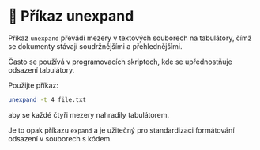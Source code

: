 # 🔄 Příkaz unexpand

Příkaz ```unexpand``` převádí mezery v textových souborech na tabulátory, čímž se dokumenty stávají soudržnějšími a přehlednějšími.  

Často se používá v programovacích skriptech, kde se upřednostňuje odsazení tabulátory.  

Použijte příkaz:  

```BASH
unexpand -t 4 file.txt
```

aby se každé čtyři mezery nahradily tabulátorem.  

Je to opak příkazu ```expand``` a je užitečný pro standardizaci formátování odsazení v souborech s kódem.